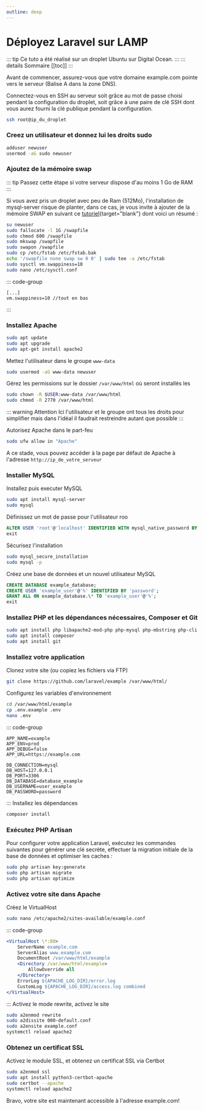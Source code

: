 ```yaml
---
outline: deep
---
```


# Déployez Laravel sur LAMP

::: tip Ce tuto a été réalisé sur un droplet Ubuntu sur Digital Ocean.
:::
::: details Sommaire
[[toc]]
:::

Avant de commencer, assurez-vous que votre domaine example.com pointe vers le serveur (Balise A dans la zone DNS).

Connectez-vous en SSH au serveur soit grâce au mot de passe choisi pendant la configuration du droplet, soit grâce à une paire de clé SSH dont vous aurez fourni la clé publique pendant la configuration.

```sh
ssh root@ip_du_droplet
```

### Creez un utilisateur et donnez lui les droits sudo

```sh
adduser newuser
usermod -aG sudo newuser
```

### Ajoutez de la mémoire swap

::: tip Passez cette étape si votre serveur dispose d'au moins 1 Go de RAM
:::

Si vous avez pris un droplet avec peu de Ram (512Mo), l'installation de mysql-server risque de planter, dans ce cas, je vous invite à ajouter de la mémoire SWAP en suivant ce [tutoriel](https://www.digitalocean.com/community/tutorials/how-to-add-swap-space-on-ubuntu-22-04){target="blank"} dont voici un résumé :

```sh
su newuser
sudo fallocate -l 1G /swapfile
sudo chmod 600 /swapfile
sudo mkswap /swapfile
sudo swapon /swapfile
sudo cp /etc/fstab /etc/fstab.bak
echo '/swapfile none swap sw 0 0' | sudo tee -a /etc/fstab
sudo sysctl vm.swappiness=10
sudo nano /etc/sysctl.conf
```

::: code-group

```txt[/etc/sysctl.conf]
[...]
vm.swappiness=10 //tout en bas
```

:::

### Installez Apache

```sh
sudo apt update
sudo apt upgrade
sudo apt-get install apache2
```

Mettez l'utilisateur dans le groupe `www-data`

```sh
sudo usermod -aG www-data newuser
```

Gérez les permissions sur le dossier `/var/www/html` où seront installés les

```sh
sudo chown -R $USER:www-data /var/www/html
sudo chmod -R 2770 /var/www/html
```

::: warning Attention
Ici l'utilisateur et le groupe ont tous les droits pour simplifier mais dans l'idéal il faudrait restreindre autant que possible
:::

Autorisez Apache dans le part-feu

```sh
sudo ufw allow in "Apache"
```

A ce stade, vous pouvez accéder à la page par défaut de Apache à l'adresse `http://ip_de_votre_serveur`

### Installer MySQL

Installez puis executer MySQL

```sh
sudo apt install mysql-server
sudo mysql
```

Définissez un mot de passe pour l'utilisateur roo

```sql
ALTER USER 'root'@'localhost' IDENTIFIED WITH mysql_native_password BY 'password';
exit
```

Sécurisez l'installation

```sh
sudo mysql_secure_installation
sudo mysql -p
```

Créez une base de données et un nouvel utilisateur MySQL

```sql
CREATE DATABASE example_database;
CREATE USER 'example_user'@'%' IDENTIFIED BY 'password';
GRANT ALL ON example_database.\* TO 'example_user'@'%';
exit
```

### Installez PHP et les dépendances nécessaires, Composer et Git

```sh
sudo apt install php libapache2-mod-php php-mysql php-mbstring php-cli php-xml
sudo apt install composer
sudo apt install git
```

### Installez votre application

Clonez votre site (ou copiez les fichiers via FTP)

```sh
git clone https://github.com/laravel/example /var/www/html/
```

Configurez les variables d'environnement

```sh
cd /var/www/html/example
cp .env.example .env
nano .env
```

::: code-group

```txt[/var/www/html/example/.env]
APP_NAME=example
APP_ENV=prod
APP_DEBUG=false
APP_URL=https://example.com

DB_CONNECTION=mysql
DB_HOST=127.0.0.1
DB_PORT=3306
DB_DATABASE=database_example
DB_USERNAME=user_example
DB_PASSWORD=password
```

:::
Installez les dépendances

```sh
composer install
```

### Exécutez PHP Artisan

Pour configurer votre application Laravel, exécutez les commandes suivantes pour générer une clé secrète, effectuer la migration initiale de la base de données et optimiser les caches :

```sh
sudo php artisan key:generate
sudo php artisan migrate
sudo php artisan optimize
```

### Activez votre site dans Apache

Créez le VirtualHost

```sh
sudo nano /etc/apache2/sites-available/example.conf
```

::: code-group

```apache [/etc/apache2/sites-availables/example.conf]
<VirtualHost \*:80>
    ServerName example.com
    ServerAlias www.example.com
    DocumentRoot /var/www/html/example
    <Directory /var/www/html/example>
        AllowOverride all
    </Directory>
    ErrorLog ${APACHE_LOG_DIR}/error.log
    CustomLog ${APACHE_LOG_DIR}/access.log combined
</VirtualHost>
```

:::
Activez le mode rewrite, activez le site

```sh
sudo a2enmod rewrite
sudo a2dissite 000-default.conf
sudo a2ensite example.conf
systemctl reload apache2
```

### Obtenez un certificat SSL

Activez le module SSL, et obtenez un certificat SSL via Certbot

```sh
sudo a2enmod ssl
sudo apt install python3-certbot-apache
sudo certbot --apache
systemctl reload apache2
```

Bravo, votre site est maintenant accessible à l'adresse example.com!
